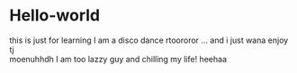 # Hello-world
this is just for learning
I am a disco dance rtoororor ... and i just wana enjoy tj\
moenuhhdh
I am too lazzy guy and chilling my life!
heehaa